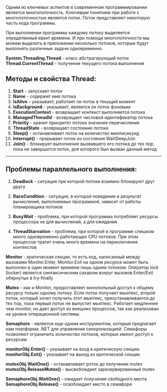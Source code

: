 Одним из ключевых аспектов в современном программировании является многопоточность. Ключевым понятием при работе с многопоточностью является поток. Поток представляет некоторую часть кода программы.

При выполнении программы каждому потоку выделяется определенный квант времени. И при помощи многопоточности мы можем выделить в приложении несколько потоков, которые будут выполнять различные задачи одновременно. 

**System.Threading.Thread** - класс абстрагирующий поток
**Thread.CurrentThread** - получение текущего потока выполнения
## Методы и свойства Thread:

1. **Start** - запускает поток
2. **Name** - содержит имя потока
3. **IsAlive** - указывает, работает ли поток в текущий момент
4. **IsBackground** - указывает, является ли поток фоновым
5. **ExecutionContext** - возвращает контекст выполняется потока
6. **ManagedThreadId** - возвращает числовой идентификатор потока
7. **Priority** - хранит приоритет потока значение перечисления
8. **ThreadState** - возвращает состояние потока
9. **Sleep()** - останавливает поток на количество миллисекунд
10. **Interrupt()** - прерывает поток из состояния WaitSleepJoin
11. **Join()** - блокирует выполнение вызвавшего его потока до тех пор, пока не завершится поток, для которого был вызван данный метод

---

## Проблемы параллельного выполнения:

1. **Deadlock** - ситуация при которой потоки взаимно блокируют друг друга
    
2. **RaceCondition** - cитуация, в которой поведение и результат вычислений, выполняемых программой, зависит от работы планировщика потоков
    
3. **BusyWait** - проблема, при которой программа потребляет ресурсы процессора не для вычислений, а для ожидания
    
4. **ThreadStarvation** - проблема, при которой в программе слишком много одновременно работающих CPU потоков. При этом процессор тратит очень много времени на переключение контекстов


**Monitor** - критическая секция, то есть код, написанный между вызовами Monitor.Enter, Monitor.Exit на одном ресурсе может быть выполнен в один момент времени лишь одним потоком. Оператор lock (locker) является синтаксическим сахаром вокруг вызовов Enter/Exit обернутых в try-finally

**Mutex** -  как и Monitor, предоставляет монопольный доступ к общему ресурсу только одному потоку. Если поток получает мьютекс, второй поток, который хочет получить этот мьютекс, приостанавливается до тех пор, пока первый поток не выпустит мьютекс. Работает медленнее чем monitor, но дает доступ из внешних процессов, так как реализован на уровне операционной системы.

**Semaphore** - является еще одним инструментом, который предлагает нам платформа .NET для управления синхронизацией. Семафоры позволяют ограничить количество потоков, которые имеют доступ к ресурсам

**monitorObj.Enter()** - указывает на вход в критическую секцию  
**monitorObj.Exit()** - указывает на выход из критической секции

**mutexObj.WaitOne()** - останавливает роток до получение mutex  
**mutexObj.ReleaseMutex()** - высвобождает зарезервированный mutex  

**SemaphoreObj.WaitOne()** - ожидает получения свободного места  
**SemaphoreObj.Release()** - освобождает место в семафоре
